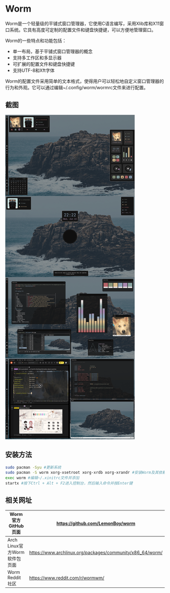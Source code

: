 # Worm

Worm是一个轻量级的平铺式窗口管理器，它使用C语言编写，采用Xlib库和X11窗口系统。它具有高度可定制的配置文件和键盘快捷键，可以方便地管理窗口。

Worm的一些特点和功能包括：

- 单一布局，基于平铺式窗口管理器的概念
- 支持多工作区和多显示器
- 可扩展的配置文件和键盘快捷键
- 支持UTF-8和Xft字体

Worm的配置文件采用简单的文本格式，使得用户可以轻松地自定义窗口管理器的行为和外观。它可以通过编辑~/.config/worm/wormrc文件来进行配置。

## 截图

![img](../img/6n6isbnrls791.png)

## 安装方法

```bash
sudo pacman -Syu #更新系统
sudo pacman -S worm xorg-xsetroot xorg-xrdb xorg-xrandr #安装Worm及其依赖项
exec worm #编辑~/.xinitrc文件并添加
startx #按下Ctrl + Alt + F2进入控制台，然后输入命令并按Enter键
```



## 相关网址

| Worm官方GitHub页面           | https://github.com/LemonBoy/worm                          |
| ---------------------------- | --------------------------------------------------------- |
| Arch Linux官方Worm软件包页面 | https://www.archlinux.org/packages/community/x86_64/worm/ |
| Worm Reddit社区              | https://www.reddit.com/r/wormwm/                          |


